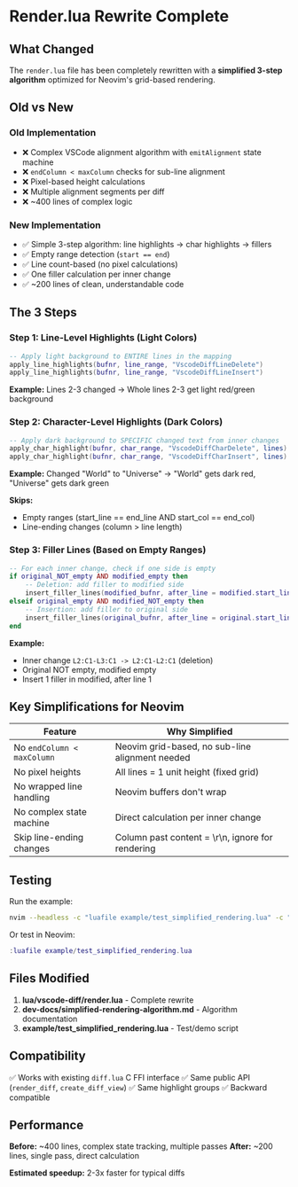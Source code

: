 # Render.lua Rewrite Complete

## What Changed

The `render.lua` file has been completely rewritten with a **simplified 3-step algorithm** optimized for Neovim's grid-based rendering.

## Old vs New

### Old Implementation
- ❌ Complex VSCode alignment algorithm with `emitAlignment` state machine
- ❌ `endColumn < maxColumn` checks for sub-line alignment
- ❌ Pixel-based height calculations
- ❌ Multiple alignment segments per diff
- ❌ ~400 lines of complex logic

### New Implementation
- ✅ Simple 3-step algorithm: line highlights → char highlights → fillers
- ✅ Empty range detection (`start == end`)
- ✅ Line count-based (no pixel calculations)
- ✅ One filler calculation per inner change
- ✅ ~200 lines of clean, understandable code

## The 3 Steps

### Step 1: Line-Level Highlights (Light Colors)
```lua
-- Apply light background to ENTIRE lines in the mapping
apply_line_highlights(bufnr, line_range, "VscodeDiffLineDelete")
apply_line_highlights(bufnr, line_range, "VscodeDiffLineInsert")
```

**Example:** Lines 2-3 changed → Whole lines 2-3 get light red/green background

### Step 2: Character-Level Highlights (Dark Colors)
```lua
-- Apply dark background to SPECIFIC changed text from inner changes
apply_char_highlight(bufnr, char_range, "VscodeDiffCharDelete", lines)
apply_char_highlight(bufnr, char_range, "VscodeDiffCharInsert", lines)
```

**Example:** Changed "World" to "Universe" → "World" gets dark red, "Universe" gets dark green

**Skips:**
- Empty ranges (start_line == end_line AND start_col == end_col)
- Line-ending changes (column > line length)

### Step 3: Filler Lines (Based on Empty Ranges)
```lua
-- For each inner change, check if one side is empty
if original_NOT_empty AND modified_empty then
    -- Deletion: add filler to modified side
    insert_filler_lines(modified_bufnr, after_line = modified.start_line - 1, count)
elseif original_empty AND modified_NOT_empty then
    -- Insertion: add filler to original side
    insert_filler_lines(original_bufnr, after_line = original.start_line - 1, count)
end
```

**Example:** 
- Inner change `L2:C1-L3:C1 -> L2:C1-L2:C1` (deletion)
- Original NOT empty, modified empty
- Insert 1 filler in modified, after line 1

## Key Simplifications for Neovim

| Feature | Why Simplified |
|---------|---------------|
| No `endColumn < maxColumn` | Neovim grid-based, no sub-line alignment needed |
| No pixel heights | All lines = 1 unit height (fixed grid) |
| No wrapped line handling | Neovim buffers don't wrap |
| No complex state machine | Direct calculation per inner change |
| Skip line-ending changes | Column past content = \r\n, ignore for rendering |

## Testing

Run the example:
```bash
nvim --headless -c "luafile example/test_simplified_rendering.lua" -c "qa!"
```

Or test in Neovim:
```lua
:luafile example/test_simplified_rendering.lua
```

## Files Modified

1. **lua/vscode-diff/render.lua** - Complete rewrite
2. **dev-docs/simplified-rendering-algorithm.md** - Algorithm documentation
3. **example/test_simplified_rendering.lua** - Test/demo script

## Compatibility

✅ Works with existing `diff.lua` C FFI interface
✅ Same public API (`render_diff`, `create_diff_view`)
✅ Same highlight groups
✅ Backward compatible

## Performance

**Before:** ~400 lines, complex state tracking, multiple passes
**After:** ~200 lines, single pass, direct calculation

**Estimated speedup:** 2-3x faster for typical diffs
